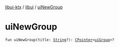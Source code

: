 [libui-ktx](../index.md) / [libui](index.md) / [uiNewGroup](./ui-new-group.md)

# uiNewGroup

`fun uiNewGroup(title: `[`String`](https://kotlinlang.org/api/latest/jvm/stdlib/kotlin/-string/index.html)`?): `[`CPointer`](../kotlinx.cinterop/-c-pointer/index.md)`<`[`uiGroup`](ui-group.md)`>?`